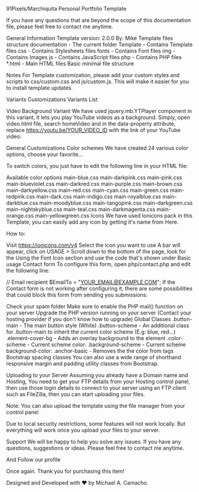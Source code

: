 91Pixels/Marchiquita
Personal Portfolio Template

If you have any questions that are beyond the scope of this documentation file, please feel free to contact me​ anytime.


General Information
Template version: 2.0.0
By: Mike
Template files structure
documentation - The current folder
Template - Contains Template files
css - Contains Stylesheets files
fonts - Contains Font files
img - Contains Images
js - Contains JavaScript files
php - Contains PHP files
*.html - Main HTML files
Basic minimal file structure
<!DOCTYPE html>
<html lang="zxx">

<head>
  <!-- Title of the page, scripts, styles -->
</head>

<body>
  <!-- Preloader-->
  <!-- Navbar-->
  <!-- Home-->
  <!-- About lightbox-->
  <!-- Resume lightbox-->
  <!-- Portfolio lightbox-->
  <!-- Blog lightbox-->
  <!-- Contact lightbox-->
  <!-- Scripts-->
</body>

</html>
Notes
For Template customization, please add your custom styles and scripts to css/custom.css and js/custom.js. This will make it easier for you to install template updates.

Variants Customizations
Variants List

Video Background Variant
We have used jquery.mb.YTPlayer component in this variant, it lets you play YouTube videos as a background. Simply, open video.html file, search homeVideo and in the data-property attribute, replace https://youtu.be/YOUR_VIDEO_ID with the link of your YouTube video:

<div class="player" id="homeVideo" data-property="{videoURL:'https://youtu.be/KR97TgpMyrc',containment:'#home',autoPlay:true, mute:true, showControls:false, stopMovieOnBlur:false, showYTLogo: false}"></div>
General Customizations
Color schemes
We have created 24 various color options, choose your favorite...

To switch colors, you just have to edit the following line in your HTML file:

<link id="color-scheme" rel="stylesheet" href="css/colors/main-COLOR_NAME.css">
Available color options
main-blue.css         main-darkpink.css      main-pink.css
main-blueviolet.css   main-darkred.css       main-purple.css
main-brown.css        main-darkyellow.css    main-red.css
main-cyan.css         main-green.css         main-redpink.css
main-dark.css         main-indigo.css        main-royalblue.css
main-darkblue.css     main-moodyblue.css     main-tangopink.css
main-darkgreen.css    main-nightskyblue.css  main-teal.css
main-darkmagenta.css  main-orange.css        main-yellowgreen.css
Icons
We have used Ionicons pack in this Template, you can easily add any icon by getting it's name from Here.

How to:

Visit https://ionicons.com/v4
Select the icon you want to use
A bar will appear, click on USAGE >
Scroll down to the bottom of the page, look for the Using the Font Icon section and use the code that's shown under Basic usage
Contact form
To configure this form, open php/contact.php and edit the following line:

// Email recipient
$EmailTo = "YOUR_EMAIL@EXAMPLE.COM";
If the Contact form is not working after configuring it, there are some possibilities that could block this form from sending you submissions:

Check your spam folder
Make sure to enable the PHP mail() function on your server
Upgrade the PHP version running on your server (Contact your hosting provider if you don't know how to upgrade)
Global Classes
.button-main - The main button style (White)
.button-scheme - An additional class for .button-main to inherit the current color scheme (E.g: blue, red...)
.element-cover-bg - Adds an overlay background to the element
.color-scheme - Current scheme color:
.background-scheme - Current scheme background-color:
.anchor-basic - Removes the the color from <a> tags
Bootstrap spacing classes
You can also use a wide range of shorthand responsive margin and padding utility classes from Bootstrap.

Uploading to your Server
Assuming you already have a Domain name and Hosting, You need to get your FTP details from your Hosting control panel, then use those login details to connect to your server using an FTP client such as FileZilla, then you can start uploading your files.

Note: You can also upload the template using the file manager from your control panel

Due to local security restrictions, some features will not work locally. But everything will work once you upload your files to your server.

Support
We will be happy to help you solve any issues. If you have any questions, suggestions or ideas. Please feel free to contact me anytime.



And Follow our profile

Once again. Thank you for purchasing this item!


Designed and Developed with ❤️ by Michael A. Camacho.

